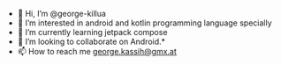 - 👋 Hi, I’m @george-killua
- 👀 I’m interested in android and kotlin programming language specially 
- 🌱 I’m currently learning jetpack compose
- 💞️ I’m looking to collaborate on Android.* 
- 📫 How to reach me george.kassih@gmx.at

<!---
george-killua/george-killua is a ✨ special ✨ repository because its `README.md` (this file) appears on your GitHub profile.
You can click the Preview link to take a look at your changes.
--->
